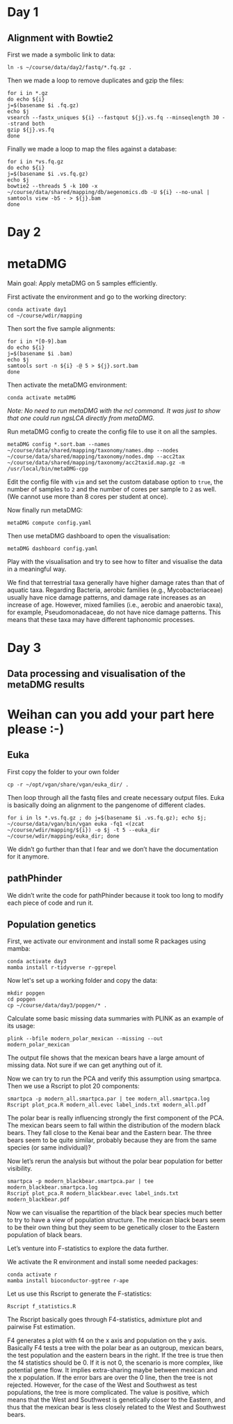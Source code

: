 # Day 1

## Alignment with Bowtie2

First we made a symbolic link to data:
```
ln -s ~/course/data/day2/fastq/*.fq.gz .
```

Then we made a loop to remove duplicates and gzip the files:

```
for i in *.gz
do echo ${i}
j=$(basename $i .fq.gz) 
echo $j
vsearch --fastx_uniques ${i} --fastqout ${j}.vs.fq --minseqlength 30 --strand both
gzip ${j}.vs.fq 
done
```

Finally we made a loop to map the files against a database:

```
for i in *vs.fq.gz
do echo ${i}
j=$(basename $i .vs.fq.gz) 
echo $j
bowtie2 --threads 5 -k 100 -x ~/course/data/shared/mapping/db/aegenomics.db -U ${i} --no-unal | samtools view -bS - > ${j}.bam
done
```

# Day 2

# metaDMG

Main goal: Apply metaDMG on 5 samples efficiently.

First activate the environment and go to the working directory:

```
conda activate day1
cd ~/course/wdir/mapping
```

Then sort the five sample alignments:

```
for i in *[0-9].bam
do echo ${i}
j=$(basename $i .bam)
echo $j
samtools sort -n ${i} -@ 5 > ${j}.sort.bam
done
```

Then activate the metaDMG environment:

```
conda activate metaDMG
```

*Note: No need to run metaDMG with the ncl command. It was just to show that one could run ngsLCA directly from metaDMG.*

Run metaDMG config to create the config file to use it on all the samples. 

```
metaDMG config *.sort.bam --names ~/course/data/shared/mapping/taxonomy/names.dmp --nodes ~/course/data/shared/mapping/taxonomy/nodes.dmp --acc2tax ~/course/data/shared/mapping/taxonomy/acc2taxid.map.gz -m /usr/local/bin/metaDMG-cpp
```

Edit the config file with `vim` and set the custom database option to `true`, the number of samples to `2` and the number of cores per sample to `2` as well. (We cannot use more than 8 cores per student at once).

Now finally run metaDMG:

```
metaDMG compute config.yaml
```

Then use metaDMG dashboard to open the visualisation:

```
metaDMG dashboard config.yaml
```

Play with the visualisation and try to see how to filter and visualise the data in a meaningful way. 

We find that terrestrial taxa generally have higher damage rates than that of aquatic taxa. Regarding Bacteria, aerobic families (e.g., Mycobacteriaceae) usually have nice damage patterns, and damage rate increases as an increase of age. However, mixed families (i.e., aerobic and anaerobic taxa), for example, Pseudomonadaceae, do not have nice damage patterns. This means that these taxa may have different taphonomic processes.

# Day 3

## Data processing and visualisation of the metaDMG results

# Weihan can you add your part here please :-)

## Euka

First copy the folder to your own folder

```
cp -r ~/opt/vgan/share/vgan/euka_dir/ .
```

Then loop through all the fastq files and create necessary output files. Euka is basically doing an alignment to the pangenome of different clades.

```
for i in ls *.vs.fq.gz ; do j=$(basename $i .vs.fq.gz); echo $j; ~/course/data/vgan/bin/vgan euka -fq1 <(zcat ~/course/wdir/mapping/${i}) -o $j -t 5 --euka_dir ~/course/wdir/mapping/euka_dir; done
```
We didn’t go further than that I fear and we don’t have the documentation for it anymore.

## pathPhinder

We didn’t write the code for pathPhinder because it took too long to modify each piece of code and run it. 


## Population genetics

First, we activate our environment and install some R packages using mamba: 

```
conda activate day3
mamba install r-tidyverse r-ggrepel
```

Now let's set up a working folder and copy the data: 

```
mkdir popgen
cd popgen
cp ~/course/data/day3/popgen/* .
```

Calculate some basic missing data summaries with PLINK as an example of its usage:

```
plink --bfile modern_polar_mexican --missing --out modern_polar_mexican
```

The output file shows that the mexican bears have a large amount of missing data. Not sure if we can get anything out of it. 

Now we can try to run the PCA and verify this assumption using smartpca. Then we use a Rscript to plot 20 components:

```
smartpca -p modern_all.smartpca.par | tee modern_all.smartpca.log
Rscript plot_pca.R modern_all.evec label_inds.txt modern_all.pdf
```

The polar bear is really influencing strongly the first component of the PCA. The mexican bears seem to fall within the distribution of the modern black bears. They fall close to the Kenai bear and the Eastern bear. The three bears seem to be quite similar, probably because they are from the same species (or same individual)?

Now let’s rerun the analysis but without the polar bear population for better visibility.

```
smartpca -p modern_blackbear.smartpca.par | tee modern_blackbear.smartpca.log
Rscript plot_pca.R modern_blackbear.evec label_inds.txt modern_blackbear.pdf
```

Now we can visualise the repartition of the black bear species much better to try to have a view of population structure. 
The mexican black bears seem to be their own thing but they seem to be genetically closer to the Eastern population of black bears. 

Let’s venture into F-statistics to explore the data further.

We activate the R environment and install some needed packages:

```
conda activate r
mamba install bioconductor-ggtree r-ape
```

Let us use this Rscript to generate the F-statistics:

```
Rscript f_statistics.R
```

The Rscript basically goes through F4-statistics, admixture plot and pairwise Fst estimation.

F4 generates a plot with f4 on the x axis and population on the y axis. Basically F4 tests a tree with the polar bear as an outgroup, mexican bears, the test population and the eastern bears in the right. If the tree is true then the f4 statistics should be 0. If it is not 0, the scenario is more complex, like potential gene flow. It implies extra-sharing maybe between mexican and the x population. If the error bars are over the 0 line, then the tree is not rejected. However, for the case of the West and Southwest as test populations, the tree is more complicated. The value is positive, which means that the West and Southwest is genetically closer to the Eastern, and thus that the mexican bear is less closely related to the West and Southwest bears. 

